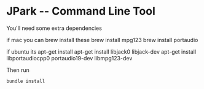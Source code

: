 # JPark -- Command Line Tool

You'll need some extra dependencies

if mac you can brew install these
brew install mpg123
brew install portaudio

if ubuntu its apt-get install 
apt-get install libjack0 libjack-dev
apt-get install libportaudiocpp0 portaudio19-dev libmpg123-dev

Then run 

``bundle install``
